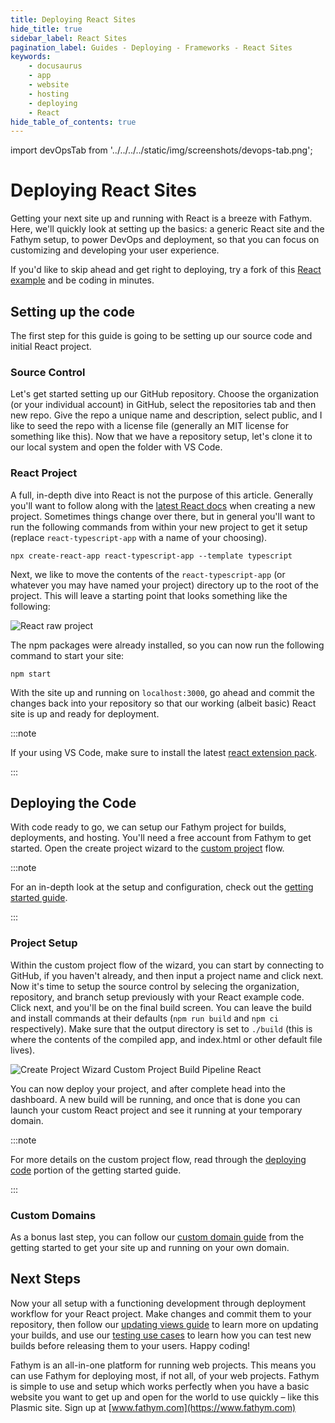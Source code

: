 ```yaml
---
title: Deploying React Sites
hide_title: true
sidebar_label: React Sites
pagination_label: Guides - Deploying - Frameworks - React Sites
keywords:
    - docusaurus
    - app
    - website
    - hosting
    - deploying
    - React
hide_table_of_contents: true
---
```


import devOpsTab from '../../../../static/img/screenshots/devops-tab.png';

# Deploying React Sites

Getting your next site up and running with React is a breeze with Fathym.  Here, we'll quickly look at setting up the basics: a generic React site and the Fathym setup, to power DevOps and deployment, so that you can focus on customizing and developing your user experience.

If you'd like to skip ahead and get right to deploying, try a fork of this [React example](https://www.fathym.com/dashboard/create-project?recipeId=00000000-0000-0000-0000-000000000002) and be coding in minutes.

## Setting up the code

The first step for this guide is going to be setting up our source code and initial React project.

### Source Control

Let's get started setting up our GitHub repository.  Choose the organization (or your individual account) in GitHub, select the repositories tab and then new repo.  Give the repo a unique name and description, select public, and I like to seed the repo with a license file (generally an MIT license for something like this).  Now that we have a repository setup, let's clone it to our local system and open the folder with VS Code.  

### React Project

A full, in-depth dive into React is not the purpose of this article.  Generally you'll want to follow along with the [latest React docs](https://create-react-app.dev/docs/adding-typescript) when creating a new project.  Sometimes things change over there, but in general you'll want to run the following commands from within your new project to get it setup (replace `react-typescript-app` with a name of your choosing).

```console
npx create-react-app react-typescript-app --template typescript
```

Next, we like to move the contents of the `react-typescript-app` (or whatever you may have named your project) directory up to the root of the project.  This will leave a starting point that looks something like the following:

![React raw project](/img/screenshots/react-raw-project.png)

The npm packages were already installed, so you can now run the following command to start your site:

```console
npm start
```

With the site up and running on `localhost:3000`, go ahead and commit the changes back into your repository so that our working (albeit basic) React site is up and ready for deployment.

:::note

If your using VS Code, make sure to install the latest [react extension pack](https://marketplace.visualstudio.com/items?itemName=jawandarajbir.react-vscode-extension-pack).

:::

## Deploying the Code

With code ready to go, we can setup our Fathym project for builds, deployments, and hosting. You'll need a free account from Fathym to get started. Open the create project wizard to the [custom project](https://www.fathym.com/dashboard/create-project?recipeId=custom) flow.

:::note

For an in-depth look at the setup and configuration, check out the [getting started guide](../../../getting-started/setup).

:::

### Project Setup

Within the custom project flow of the wizard, you can start by connecting to GitHub, if you haven't already, and then input a project name and click next. Now it's time to setup the source control by selecing the organization, repository, and branch setup previously with your React example code. Click next, and you'll be on the final build screen. You can leave the build and install commands at their defaults (`npm run build` and `npm ci` respectively). Make sure that the output directory is set to `./build` (this is where the contents of the compiled app, and index.html or other default file lives).

![Create Project Wizard Custom Project Build Pipeline React](/img/screenshots/create-wizard-custom-build-pipeline-react.png)

You can now deploy your project, and after complete head into the dashboard.  A new build will be running, and once that is done you can launch your custom React project and see it running at your temporary domain.

:::note

For more details on the custom project flow, read through the [deploying code](../../../getting-started/deploying-project-code) portion of the getting started guide.

:::

### Custom Domains

As a bonus last step, you can follow our [custom domain guide](../../../getting-started/global-edge-network) from the getting started to get your site up and running on your own domain.

## Next Steps

Now your all setup with a functioning development through deployment workflow for your React project.  Make changes and commit them to your repository, then follow our [updating views guide](../../applications/updating) to learn more on updating your builds, and use our [testing use cases](../../applications/testing-use-cases) to learn how you can test new builds before releasing them to your users.  Happy coding!

Fathym is an all-in-one platform for running web projects. This means you can use Fathym for deploying most, if not all, of your web projects. Fathym is simple to use and setup which works perfectly when you have a basic website you want to get up and open for the world to use quickly – like this Plasmic site. Sign up at [www.fathym.com](https://www.fathym.com)
